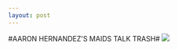 ```yaml
---
layout: post
---
```

#AARON HERNANDEZ'S MAIDS TALK TRASH#
![](http://www.bostonherald.com/sites/default/files/media/2015/02/24/022315hernandez03a.jpg)

